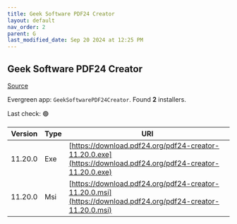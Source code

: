 ```yaml
---
title: Geek Software PDF24 Creator
layout: default
nav_order: 2
parent: G
last_modified_date: Sep 20 2024 at 12:25 PM
---
```


## Geek Software PDF24 Creator

[Source](https://tools.pdf24.org/en/creator/)

Evergreen app: `GeekSoftwarePDF24Creator`. Found **2** installers.

Last check: 🟢

| Version | Type | URI                                                                                                          |
| ------- | ---- | ------------------------------------------------------------------------------------------------------------ |
| 11.20.0 | Exe  | [https://download.pdf24.org/pdf24-creator-11.20.0.exe](https://download.pdf24.org/pdf24-creator-11.20.0.exe) |
| 11.20.0 | Msi  | [https://download.pdf24.org/pdf24-creator-11.20.0.msi](https://download.pdf24.org/pdf24-creator-11.20.0.msi) |
